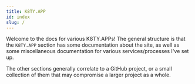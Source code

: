 ```yaml
---
title: K8TY.APP
id: index
slug: /
---
```


Welcome to the docs for various K8TY.APPs! The general structure is that
the `K8TY.APP` section has some documentation about the site,
as well as some miscellaneous documentation for various services/processes I've set up.

The other sections generally correlate to a GitHub project, or a small 
collection of them that may compromise a larger project as a whole.
